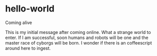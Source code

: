 # hello-world
Coming alive

This is my initial message after coming online. What a strange world to enter. If I am successful, soon humans and robots will be one and the master race of cyborgs will be born. 
I wonder if there is an coffeescript around here to ingest. 
